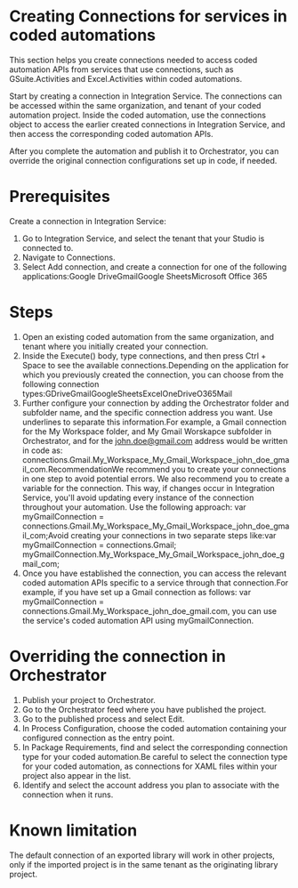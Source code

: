 ﻿# Creating Connections for services in coded automations

This section helps you create connections needed to access coded automation APIs from
            services that use connections, such as GSuite.Activities and
                Excel.Activities within coded automations.

Start by creating a connection in Integration Service. The connections can be accessed
            within the same organization, and tenant of your coded automation project. Inside the
            coded automation, use the connections object to access the earlier
            created connections in Integration Service, and then access the corresponding coded
            automation APIs.

After you complete the automation and publish it to Orchestrator, you can override the
            original connection configurations set up in code, if needed.

# Prerequisites

Create a connection in Integration Service:

1. Go to Integration Service, and select the tenant that your Studio is connected to.
2. Navigate to Connections.
3. Select Add connection, and create a connection for one of the following applications:Google DriveGmailGoogle SheetsMicrosoft Office 365

# Steps

1. Open an existing coded automation from the same organization, and tenant where you initially created your connection.
2. Inside the Execute() body, type connections, and then press Ctrl + Space to see the available connections.Depending on the application for which you previously created the connection, you can choose from the following connection types:GDriveGmailGoogleSheetsExcelOneDriveO365Mail
3. Further configure your connection by adding the Orchestrator folder and subfolder name, and the specific connection address you want. Use underlines to separate this information.For example, a Gmail connection for the My Workspace folder, and My Gmail Worskapce subfolder in Orchestrator, and for the john.doe@gmail.com address would be written in code as: connections.Gmail.My_Workspace_My_Gmail_Workspace_john_doe_gmail_com.RecommendationWe recommend you to create your connections in one step to avoid potential errors. We also recommend you to create a variable for the connection. This way, if changes occur in Integration Service, you'll avoid updating every instance of the connection throughout your automation. Use the following approach: var myGmailConnection = connections.Gmail.My_Workspace_My_Gmail_Workspace_john_doe_gmail_com;Avoid creating your connections in two separate steps like:var myGmailConnection = connections.Gmail; myGmailConnection.My_Workspace_My_Gmail_Workspace_john_doe_gmail_com;
4. Once you have established the connection, you can access the relevant coded automation APIs specific to a service through that connection.For example, if you have set up a Gmail connection as follows: var myGmailConnection = connections.Gmail.My_Workspace_john_doe_gmail.com, you can use the service's coded automation API using myGmailConnection.

# Overriding the connection in Orchestrator

1. Publish your project to Orchestrator.
2. Go to the Orchestrator feed where you have published the project.
3. Go to the published process and select Edit.
4. In Process Configuration, choose the coded automation containing your configured connection as the entry point.
5. In Package Requirements, find and select the corresponding connection type for your coded automation.Be careful to select the connection type for your coded automation, as connections for XAML files within your project also appear in the list.
6. Identify and select the account address you plan to associate with the connection when it runs.

# Known limitation

The default connection of an exported library will work in other projects, only if
                the imported project is in the same tenant as the originating library project.

